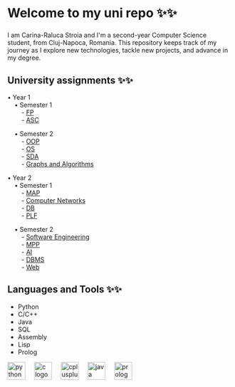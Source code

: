 <h1 align="left"> Welcome to my uni repo ✨✨ </h1>

###

<p align="left">I am Carina-Raluca Stroia and I'm a second-year Computer Science student, from Cluj-Napoca, Romania. This repository keeps track of my journey as I explore new technologies, tackle new projects, and advance in my degree.  
</p>

<h2 align="left">University assignments ✨✨ </h2>

<p align="left">  
• Year 1<br>
&nbsp;&nbsp;&nbsp;&nbsp;• Semester 1<br>
&nbsp;&nbsp;&nbsp;&nbsp;&nbsp;&nbsp;&nbsp;&nbsp;- <a href="https://github.com/Carina-Raluca-Stroia/FP.git">FP</a><br>
&nbsp;&nbsp;&nbsp;&nbsp;&nbsp;&nbsp;&nbsp;&nbsp;- <a href="https://github.com/username/asc-overview">ASC</a><br>
 
&nbsp;&nbsp;&nbsp;&nbsp;• Semester 2<br>
&nbsp;&nbsp;&nbsp;&nbsp;&nbsp;&nbsp;&nbsp;&nbsp;- <a href="https://github.com/username/oop-projects">OOP</a><br>
&nbsp;&nbsp;&nbsp;&nbsp;&nbsp;&nbsp;&nbsp;&nbsp;- <a href="https://github.com/username/os-overview">OS</a><br>
&nbsp;&nbsp;&nbsp;&nbsp;&nbsp;&nbsp;&nbsp;&nbsp;- <a href="https://github.com/username/sda-overview">SDA</a><br>
&nbsp;&nbsp;&nbsp;&nbsp;&nbsp;&nbsp;&nbsp;&nbsp;- <a href="https://github.com/username/graphs-algorithms">Graphs and Algorithms</a><br>

• Year 2<br>
&nbsp;&nbsp;&nbsp;&nbsp;• Semester 1<br>
&nbsp;&nbsp;&nbsp;&nbsp;&nbsp;&nbsp;&nbsp;&nbsp;- <a href="https://github.com/username/map-overview">MAP</a><br>
&nbsp;&nbsp;&nbsp;&nbsp;&nbsp;&nbsp;&nbsp;&nbsp;- <a href="https://github.com/username/networks-overview">Computer Networks</a><br>
&nbsp;&nbsp;&nbsp;&nbsp;&nbsp;&nbsp;&nbsp;&nbsp;- <a href="https://github.com/username/db-overview">DB</a><br>
&nbsp;&nbsp;&nbsp;&nbsp;&nbsp;&nbsp;&nbsp;&nbsp;- <a href="https://github.com/username/plf-overview">PLF</a><br>

&nbsp;&nbsp;&nbsp;&nbsp;• Semester 2<br>
&nbsp;&nbsp;&nbsp;&nbsp;&nbsp;&nbsp;&nbsp;&nbsp;- <a href="https://github.com/username/software-engineering">Software Engineering</a><br>
&nbsp;&nbsp;&nbsp;&nbsp;&nbsp;&nbsp;&nbsp;&nbsp;- <a href="https://github.com/username/mpp-overview">MPP</a><br>
&nbsp;&nbsp;&nbsp;&nbsp;&nbsp;&nbsp;&nbsp;&nbsp;- <a href="https://github.com/username/ai-overview">AI</a><br>
&nbsp;&nbsp;&nbsp;&nbsp;&nbsp;&nbsp;&nbsp;&nbsp;- <a href="https://github.com/username/dbms-overview">DBMS</a><br>
&nbsp;&nbsp;&nbsp;&nbsp;&nbsp;&nbsp;&nbsp;&nbsp;- <a href="https://github.com/username/web-overview">Web</a><br>
</p>

###

<h2 align="left">Languages and Tools ✨✨
 </h2>

- Python  
- C/C++  
- Java  
- SQL  
- Assembly  
- Lisp  
- Prolog  

<div align="left">
  <img src="https://cdn.jsdelivr.net/gh/devicons/devicon/icons/python/python-original.svg" height="40" alt="python logo" />
  <img width="12" />
  <img src="https://cdn.jsdelivr.net/gh/devicons/devicon/icons/c/c-original.svg" height="40" alt="c logo" />
  <img width="12" />
  <img src="https://cdn.jsdelivr.net/gh/devicons/devicon/icons/cplusplus/cplusplus-original.svg" height="40" alt="cplusplus logo" />
  <img width="12" />
  <img src="https://cdn.jsdelivr.net/gh/devicons/devicon/icons/java/java-original.svg" height="40" alt="java logo" />
  <img width="12" />
  <img src="https://cdn.jsdelivr.net/gh/devicons/devicon/icons/prolog/prolog-original.svg" height="40" alt="prolog logo" />
</div>
